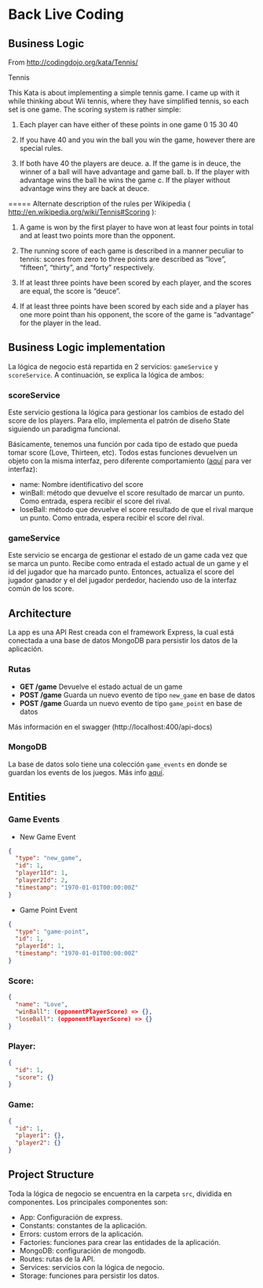 # Back Live Coding

## Business Logic

From http://codingdojo.org/kata/Tennis/

Tennis

This Kata is about implementing a simple tennis game. I came up with it while thinking about Wii tennis, where they have simplified tennis, so each set is one game.
The scoring system is rather simple:

1. Each player can have either of these points in one game 0 15 30 40
   
2. If you have 40 and you win the ball you win the game, however there are special rules.
   
3. If both have 40 the players are deuce. a. If the game is in deuce, the winner of a ball will have advantage and game ball. b. If the player with advantage wins the ball he wins the game c. If the player without advantage wins they are back at deuce.

===== Alternate description of the rules per Wikipedia ( http://en.wikipedia.org/wiki/Tennis#Scoring ):

1. A game is won by the first player to have won at least four points in total and at least two points more than the opponent.

2. The running score of each game is described in a manner peculiar to tennis: scores from zero to three points are described as “love”, “fifteen”, “thirty”, and “forty” respectively.

3. If at least three points have been scored by each player, and the scores are equal, the score is “deuce”.

4. If at least three points have been scored by each side and a player has one more point than his opponent, the score of the game is “advantage” for the player in the lead.

## Business Logic implementation
La lógica de negocio está repartida en 2 servicios:  `gameService` y `scoreService`. A continuación, se explica la lógica de ambos:

### scoreService

Este servicio gestiona la lógica para gestionar los cambios de estado del score de los players. Para ello, implementa el patrón de diseño State siguiendo un paradigma funcional.

Básicamente, tenemos una función por cada tipo de estado que pueda tomar score (Love, Thirteen, etc). Todos estas funciones devuelven un objeto con la misma interfaz, pero diferente comportamiento ([aquí](#score) para ver interfaz):

- name: Nombre identificativo del score
- winBall: método que devuelve el score resultado de marcar un punto. Como entrada, espera recibir el score del rival.
- loseBall: método que devuelve el score resultado de que el rival marque un punto. Como entrada, espera recibir el score del rival.

### gameService

Este servicio se encarga de gestionar el estado de un game cada vez que se marca un punto.
Recibe como entrada el estado actual de un game y el id del jugador que ha marcado punto. Entonces, actualiza el score del jugador ganador y el del jugador perdedor, haciendo uso de la interfaz común de los score.

## Architecture

La app es una API Rest creada con el framework Express, la cual está conectada a una base de datos MongoDB para persistir los datos de la aplicación.

### Rutas

- **GET /game** Devuelve el estado actual de un game
- **POST /game** Guarda un nuevo evento de tipo `new_game` en base de datos
- **POST /game** Guarda un nuevo evento de tipo `game_point` en base de datos

Más información en el swagger (http://localhost:400/api-docs)

### MongoDB

La base de datos solo tiene una colección `game_events` en donde se guardan los events de los juegos. Más info [aquí](#game-events).

## Entities

### Game Events

- New Game Event

```json
{
  "type": "new_game",
  "id": 1,
  "player1Id": 1,
  "player2Id": 2,
  "timestamp": "1970-01-01T00:00:00Z"
}
```

- Game Point Event

```json
{
  "type": "game-point",
  "id": 1,
  "playerId": 1,
  "timestamp": "1970-01-01T00:00:00Z"
}
```

### Score: 
```json
{
  "name": "Love",
  "winBall": (opponentPlayerScore) => {},
  "loseBall": (opponentPlayerScore) => {}
}
```

### Player:
```json
{
  "id": 1,
  "score": {}
}
```
### Game:

```json
{
  "id": 1,
  "player1": {},
  "player2": {}
}
```

## Project Structure

Toda la lógica de negocio se encuentra en la carpeta `src`, dividida en componentes. Los principales componentes son:

- App: Configuración de express.
- Constants: constantes de la aplicación.
- Errors: custom errors de la aplicación.
- Factories: funciones para crear las entidades de la aplicación.
- MongoDB: configuración de mongodb.
- Routes: rutas de la API.
- Services: servicios con la lógica de negocio.
- Storage: funciones para persistir los datos.

